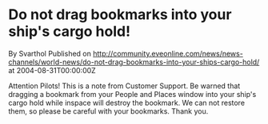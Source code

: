 # Do not drag bookmarks into your ship's cargo hold!
By Svarthol
Published on http://community.eveonline.com/news/news-channels/world-news/do-not-drag-bookmarks-into-your-ships-cargo-hold/ at 2004-08-31T00:00:00Z

Attention Pilots! This is a note from Customer Support. Be warned that dragging a bookmark from your People and Places window into your ship's cargo hold while inspace will destroy the bookmark. We can not restore them, so please be careful with your bookmarks. Thank you.

